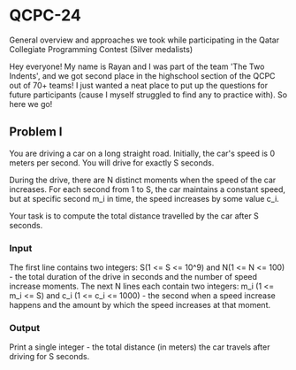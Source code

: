 # QCPC-24
General overview and approaches we took while participating in the Qatar Collegiate Programming Contest (Silver medalists)

Hey everyone! My name is Rayan and I was part of the team 'The Two Indents', and we got second place in the highschool section of the QCPC out of 70+ teams! I just wanted a neat place to put up the questions for future participants (cause I myself struggled to find any to practice with). So here we go!


## Problem I

You are driving a car on a long straight road. Initially, the car's speed is 0 meters per second. You will drive for exactly S seconds.

During the drive, there are N distinct moments when the speed of the car increases. For each second from 1 to S, the car maintains a constant speed, but at specific second m_i in time, the speed increases by some value c_i. 

Your task is to compute the total distance travelled by the car after S seconds.

### Input

The first line contains two integers: S(1 <= S <= 10^9) and N(1 <= N <= 100) - the total duration of the drive in seconds and the number of speed increase moments.
The next N lines each contain two integers: m_i (1 <= m_i <= S) and c_i (1 <= c_i <= 1000) - the second when a speed increase happens and the amount by which the speed increases at that moment.

### Output

Print a single integer - the total distance (in meters) the car travels after driving for S seconds.

